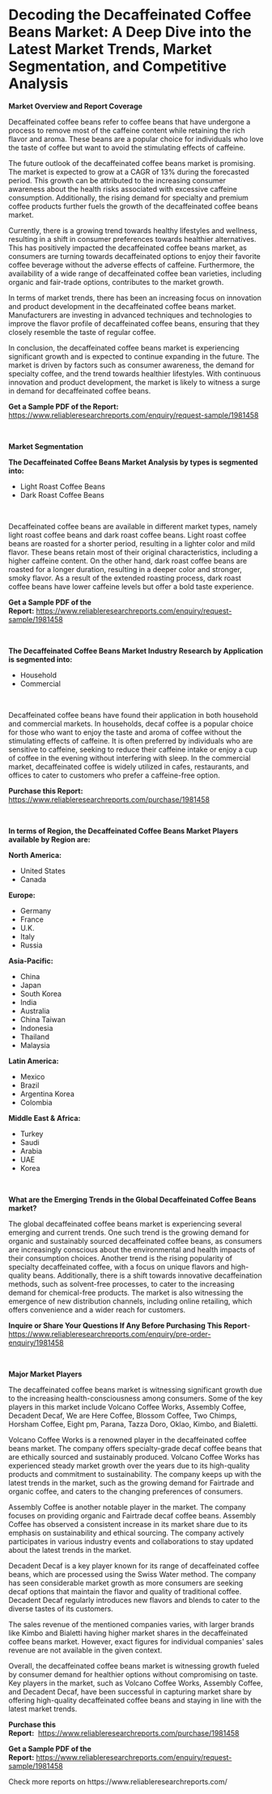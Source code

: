 <p><h1>Decoding the Decaffeinated Coffee Beans Market: A Deep Dive into the Latest Market Trends, Market Segmentation, and Competitive Analysis</h1></p><p><strong>Market Overview and Report Coverage</strong></p>
<p><p>Decaffeinated coffee beans refer to coffee beans that have undergone a process to remove most of the caffeine content while retaining the rich flavor and aroma. These beans are a popular choice for individuals who love the taste of coffee but want to avoid the stimulating effects of caffeine.</p><p>The future outlook of the decaffeinated coffee beans market is promising. The market is expected to grow at a CAGR of 13% during the forecasted period. This growth can be attributed to the increasing consumer awareness about the health risks associated with excessive caffeine consumption. Additionally, the rising demand for specialty and premium coffee products further fuels the growth of the decaffeinated coffee beans market.</p><p>Currently, there is a growing trend towards healthy lifestyles and wellness, resulting in a shift in consumer preferences towards healthier alternatives. This has positively impacted the decaffeinated coffee beans market, as consumers are turning towards decaffeinated options to enjoy their favorite coffee beverage without the adverse effects of caffeine. Furthermore, the availability of a wide range of decaffeinated coffee bean varieties, including organic and fair-trade options, contributes to the market growth.</p><p>In terms of market trends, there has been an increasing focus on innovation and product development in the decaffeinated coffee beans market. Manufacturers are investing in advanced techniques and technologies to improve the flavor profile of decaffeinated coffee beans, ensuring that they closely resemble the taste of regular coffee.</p><p>In conclusion, the decaffeinated coffee beans market is experiencing significant growth and is expected to continue expanding in the future. The market is driven by factors such as consumer awareness, the demand for specialty coffee, and the trend towards healthier lifestyles. With continuous innovation and product development, the market is likely to witness a surge in demand for decaffeinated coffee beans.</p></p>
<p><strong>Get a Sample PDF of the Report:</strong> <a href="https://www.reliableresearchreports.com/enquiry/request-sample/1981458">https://www.reliableresearchreports.com/enquiry/request-sample/1981458</a></p>
<p>&nbsp;</p>
<p><strong>Market Segmentation</strong></p>
<p><strong>The Decaffeinated Coffee Beans Market Analysis by types is segmented into:</strong></p>
<p><ul><li>Light Roast Coffee Beans</li><li>Dark Roast Coffee Beans</li></ul></p>
<p>&nbsp;</p>
<p><p>Decaffeinated coffee beans are available in different market types, namely light roast coffee beans and dark roast coffee beans. Light roast coffee beans are roasted for a shorter period, resulting in a lighter color and mild flavor. These beans retain most of their original characteristics, including a higher caffeine content. On the other hand, dark roast coffee beans are roasted for a longer duration, resulting in a deeper color and stronger, smoky flavor. As a result of the extended roasting process, dark roast coffee beans have lower caffeine levels but offer a bold taste experience.</p></p>
<p><strong>Get a Sample PDF of the Report:</strong>&nbsp;<a href="https://www.reliableresearchreports.com/enquiry/request-sample/1981458">https://www.reliableresearchreports.com/enquiry/request-sample/1981458</a></p>
<p>&nbsp;</p>
<p><strong>The Decaffeinated Coffee Beans Market Industry Research by Application is segmented into:</strong></p>
<p><ul><li>Household</li><li>Commercial</li></ul></p>
<p>&nbsp;</p>
<p><p>Decaffeinated coffee beans have found their application in both household and commercial markets. In households, decaf coffee is a popular choice for those who want to enjoy the taste and aroma of coffee without the stimulating effects of caffeine. It is often preferred by individuals who are sensitive to caffeine, seeking to reduce their caffeine intake or enjoy a cup of coffee in the evening without interfering with sleep. In the commercial market, decaffeinated coffee is widely utilized in cafes, restaurants, and offices to cater to customers who prefer a caffeine-free option.</p></p>
<p><strong>Purchase this Report:</strong>&nbsp; <a href="https://www.reliableresearchreports.com/purchase/1981458">https://www.reliableresearchreports.com/purchase/1981458</a></p>
<p>&nbsp;</p>
<p><strong>In terms of Region, the Decaffeinated Coffee Beans Market Players available by Region are:</strong></p>
<p>
    <p> <strong> North America: </strong>
        <ul>
            <li>United States</li>
            <li>Canada</li>
        </ul>
        </p> 
    <p> <strong> Europe: </strong>
        <ul>
            <li>Germany</li>
            <li>France</li>
            <li>U.K.</li>
            <li>Italy</li>
            <li>Russia</li>
        </ul>
        </p> 
    <p> <strong> Asia-Pacific: </strong>
        <ul>
            <li>China</li>
            <li>Japan</li>
            <li>South Korea</li>
            <li>India</li>
            <li>Australia</li>
            <li>China Taiwan</li>
            <li>Indonesia</li>
            <li>Thailand</li>
            <li>Malaysia</li>
        </ul>
        </p> 
    <p> <strong> Latin America: </strong>
        <ul>
            <li>Mexico</li>
            <li>Brazil</li>
            <li>Argentina Korea</li>
            <li>Colombia</li>
        </ul>
        </p> 
    <p> <strong> Middle East & Africa: </strong>
        <ul>
            <li>Turkey</li>
            <li>Saudi</li>
            <li>Arabia</li>
            <li>UAE</li>
            <li>Korea</li>
        </ul>
    </p>
    </p>
<p>&nbsp;</p>
<p><strong>What are the Emerging Trends in the Global Decaffeinated Coffee Beans market?</strong></p>
<p><p>The global decaffeinated coffee beans market is experiencing several emerging and current trends. One such trend is the growing demand for organic and sustainably sourced decaffeinated coffee beans, as consumers are increasingly conscious about the environmental and health impacts of their consumption choices. Another trend is the rising popularity of specialty decaffeinated coffee, with a focus on unique flavors and high-quality beans. Additionally, there is a shift towards innovative decaffeination methods, such as solvent-free processes, to cater to the increasing demand for chemical-free products. The market is also witnessing the emergence of new distribution channels, including online retailing, which offers convenience and a wider reach for customers.</p></p>
<p><strong>Inquire or Share Your Questions If Any Before Purchasing This Report</strong>- <a href="https://www.reliableresearchreports.com/enquiry/pre-order-enquiry/1981458">https://www.reliableresearchreports.com/enquiry/pre-order-enquiry/1981458</a></p>
<p>&nbsp;</p>
<p><strong>Major Market Players</strong></p>
<p><p>The decaffeinated coffee beans market is witnessing significant growth due to the increasing health-consciousness among consumers. Some of the key players in this market include Volcano Coffee Works, Assembly Coffee, Decadent Decaf, We are Here Coffee, Blossom Coffee, Two Chimps, Horsham Coffee, Eight pm, Parana, Tazza Doro, Oklao, Kimbo, and Bialetti. </p><p>Volcano Coffee Works is a renowned player in the decaffeinated coffee beans market. The company offers specialty-grade decaf coffee beans that are ethically sourced and sustainably produced. Volcano Coffee Works has experienced steady market growth over the years due to its high-quality products and commitment to sustainability. The company keeps up with the latest trends in the market, such as the growing demand for Fairtrade and organic coffee, and caters to the changing preferences of consumers. </p><p>Assembly Coffee is another notable player in the market. The company focuses on providing organic and Fairtrade decaf coffee beans. Assembly Coffee has observed a consistent increase in its market share due to its emphasis on sustainability and ethical sourcing. The company actively participates in various industry events and collaborations to stay updated about the latest trends in the market. </p><p>Decadent Decaf is a key player known for its range of decaffeinated coffee beans, which are processed using the Swiss Water method. The company has seen considerable market growth as more consumers are seeking decaf options that maintain the flavor and quality of traditional coffee. Decadent Decaf regularly introduces new flavors and blends to cater to the diverse tastes of its customers. </p><p>The sales revenue of the mentioned companies varies, with larger brands like Kimbo and Bialetti having higher market shares in the decaffeinated coffee beans market. However, exact figures for individual companies' sales revenue are not available in the given context. </p><p>Overall, the decaffeinated coffee beans market is witnessing growth fueled by consumer demand for healthier options without compromising on taste. Key players in the market, such as Volcano Coffee Works, Assembly Coffee, and Decadent Decaf, have been successful in capturing market share by offering high-quality decaffeinated coffee beans and staying in line with the latest market trends.</p></p>
<p><strong>Purchase this Report:</strong>&nbsp;&nbsp;<a href="https://www.reliableresearchreports.com/purchase/1981458">https://www.reliableresearchreports.com/purchase/1981458</a></p>
<p></p>
<p><strong>Get a Sample PDF of the Report:</strong>&nbsp;<a href="https://www.reliableresearchreports.com/enquiry/request-sample/1981458">https://www.reliableresearchreports.com/enquiry/request-sample/1981458</a></p>
<p>Check more reports on https://www.reliableresearchreports.com/</p>
